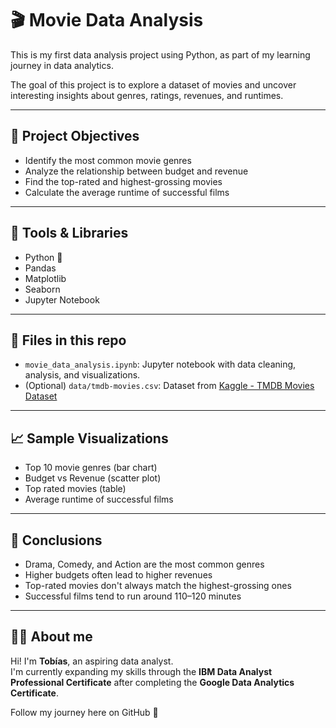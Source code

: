# 🎬 Movie Data Analysis

This is my first data analysis project using Python, as part of my learning journey in data analytics.

The goal of this project is to explore a dataset of movies and uncover interesting insights about genres, ratings, revenues, and runtimes.

---

## 📌 Project Objectives

- Identify the most common movie genres
- Analyze the relationship between budget and revenue
- Find the top-rated and highest-grossing movies
- Calculate the average runtime of successful films

---

## 🧰 Tools & Libraries

- Python 🐍
- Pandas
- Matplotlib
- Seaborn
- Jupyter Notebook

---

## 📂 Files in this repo

- `movie_data_analysis.ipynb`: Jupyter notebook with data cleaning, analysis, and visualizations.
- (Optional) `data/tmdb-movies.csv`: Dataset from [Kaggle - TMDB Movies Dataset](https://www.kaggle.com/datasets/tmdb/tmdb-movie-metadata)

---

## 📈 Sample Visualizations

- Top 10 movie genres (bar chart)
- Budget vs Revenue (scatter plot)
- Top rated movies (table)
- Average runtime of successful films

---

## 🧠 Conclusions

- Drama, Comedy, and Action are the most common genres
- Higher budgets often lead to higher revenues
- Top-rated movies don't always match the highest-grossing ones
- Successful films tend to run around 110–120 minutes

---

## 🧑‍💻 About me

Hi! I'm **Tobías**, an aspiring data analyst.  
I'm currently expanding my skills through the **IBM Data Analyst Professional Certificate** after completing the **Google Data Analytics Certificate**.

Follow my journey here on GitHub 🚀
